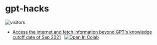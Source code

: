 # gpt-hacks
![visitors](https://visitor-badge.glitch.me/badge?page_id=saharmor.awesome-chatgpt&left_color=green&right_color=red)

* [Access the internet and fetch information beyond GPT's knowledge cutoff date of Sep 2021](https://github.com/saharmor/gpt-hacks/blob/main/gpt_internet_access.py)  &nbsp; [![Open In Colab](https://colab.research.google.com/assets/colab-badge.svg)](https://colab.research.google.com/github/saharmor/gpt-hacks/blob/main/GPT_knowledge_access_beyond_Sep_2021.ipynb)
